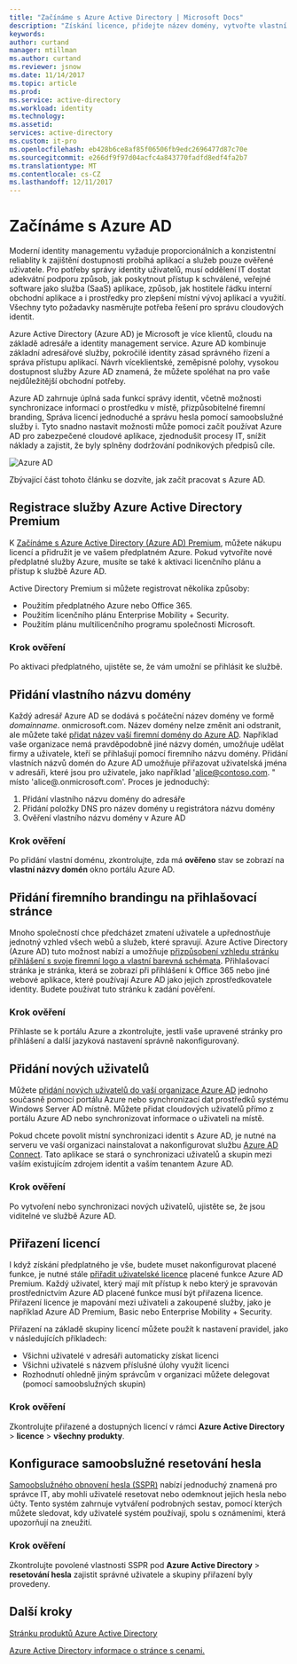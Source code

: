 ```yaml
---
title: "Začínáme s Azure Active Directory | Microsoft Docs"
description: "Získání licence, přidejte název domény, vytvořte vlastní přihlašovací stránku a přidejte hesla pomocí samoobslužné služby resetovat v adresáři Azure Active Directory"
keywords: 
author: curtand
manager: mtillman
ms.author: curtand
ms.reviewer: jsnow
ms.date: 11/14/2017
ms.topic: article
ms.prod: 
ms.service: active-directory
ms.workload: identity
ms.technology: 
ms.assetid: 
services: active-directory
ms.custom: it-pro
ms.openlocfilehash: eb428b6ce8af85f06506fb9edc2696477d87c70e
ms.sourcegitcommit: e266df9f97d04acfc4a843770fadfd8edf4fa2b7
ms.translationtype: MT
ms.contentlocale: cs-CZ
ms.lasthandoff: 12/11/2017
---
```

# <a name="get-started-with-azure-ad"></a>Začínáme s Azure AD
Moderní identity managementu vyžaduje proporcionálních a konzistentní reliablity k zajištění dostupnosti probíhá aplikací a služeb pouze ověřené uživatele. Pro potřeby správy identity uživatelů, musí oddělení IT dostat adekvátní podporu způsob, jak poskytnout přístup k schválené, veřejné software jako služba (SaaS) aplikace, způsob, jak hostitele řádku interní obchodní aplikace a i prostředky pro zlepšení místní vývoj aplikací a využití. Všechny tyto požadavky nasměrujte potřeba řešení pro správu cloudových identit.      

Azure Active Directory (Azure AD) je Microsoft je více klientů, cloudu na základě adresáře a identity management service. Azure AD kombinuje základní adresářové služby, pokročilé identity zásad správného řízení a správa přístupu aplikací. Návrh víceklientské, zeměpisné polohy, vysokou dostupnost služby Azure AD znamená, že můžete spoléhat na pro vaše nejdůležitější obchodní potřeby.

Azure AD zahrnuje úplná sada funkcí správy identit, včetně možnosti synchronizace informací o prostředku v místě, přizpůsobitelné firemní branding, Správa licencí jednoduché a správu hesla pomocí samoobslužné služby i.  Tyto snadno nastavit možnosti může pomoci začít používat Azure AD pro zabezpečené cloudové aplikace, zjednodušit procesy IT, snížit náklady a zajistit, že byly splněny dodržování podnikových předpisů cíle.

![Azure AD ](./media/get-started-azure-ad/Azure_Active_Directory.png)

Zbývající část tohoto článku se dozvíte, jak začít pracovat s Azure AD. 

## <a name="sign-up-for-azure-active-directory-premium"></a>Registrace služby Azure Active Directory Premium
K [Začínáme s Azure Active Directory (Azure AD) Premium](active-directory-get-started-premium.md), můžete nákupu licencí a přidružit je ve vašem předplatném Azure. Pokud vytvoříte nové předplatné služby Azure, musíte se také k aktivaci licenčního plánu a přístup k službě Azure AD. 

Active Directory Premium si můžete registrovat několika způsoby: 

- Použitím předplatného Azure nebo Office 365.
- Použitím licenčního plánu Enterprise Mobility + Security.
- Použitím plánu multilicenčního programu společnosti Microsoft.

### <a name="verification-step"></a>Krok ověření
Po aktivaci předplatného, ujistěte se, že vám umožní se přihlásit ke službě.

## <a name="add-a-custom-domain-name"></a>Přidání vlastního názvu domény
Každý adresář Azure AD se dodává s počáteční název domény ve formě *domainname*. onmicrosoft.com. Název domény nelze změnit ani odstranit, ale můžete také [přidat název vaší firemní domény do Azure AD](add-custom-domain.md). Například vaše organizace nemá pravděpodobně jiné názvy domén, umožňuje udělat firmy a uživatele, kteří se přihlašují pomocí firemního názvu domény. Přidání vlastních názvů domén do Azure AD umožňuje přiřazovat uživatelská jména v adresáři, které jsou pro uživatele, jako například 'alice@contoso.com. " místo 'alice@.onmicrosoft.com'. Proces je jednoduchý:

1. Přidání vlastního názvu domény do adresáře
2. Přidání položky DNS pro název domény u registrátora názvu domény
3. Ověření vlastního názvu domény v Azure AD

### <a name="verification-step"></a>Krok ověření
Po přidání vlastní doménu, zkontrolujte, zda má **ověřeno** stav se zobrazí na **vlastní názvy domén** okno portálu Azure AD.

## <a name="add-company-branding-to-your-sign-in-page"></a>Přidání firemního brandingu na přihlašovací stránce 
Mnoho společností chce předcházet zmatení uživatele a upřednostňuje jednotný vzhled všech webů a služeb, které spravují. Azure Active Directory (Azure AD) tuto možnost nabízí a umožňuje [přizpůsobení vzhledu stránku přihlášení s svoje firemní logo a vlastní barevná schémata](customize-branding.md). Přihlašovací stránka je stránka, která se zobrazí při přihlášení k Office 365 nebo jiné webové aplikace, které používají Azure AD jako jejich zprostředkovatele identity. Budete používat tuto stránku k zadání pověření.

### <a name="verification-step"></a>Krok ověření
Přihlaste se k portálu Azure a zkontrolujte, jestli vaše upravené stránky pro přihlášení a další jazyková nastavení správně nakonfigurovaný. 

## <a name="add-new-users"></a>Přidání nových uživatelů
Můžete [přidání nových uživatelů do vaší organizace Azure AD](add-users-azure-active-directory.md) jednoho současně pomocí portálu Azure nebo synchronizací dat prostředků systému Windows Server AD místně. Můžete přidat cloudových uživatelů přímo z portálu Azure AD nebo synchronizovat informace o uživateli na místě.

Pokud chcete povolit místní synchronizaci identit s Azure AD, je nutné na serveru ve vaší organizaci nainstalovat a nakonfigurovat službu [Azure AD Connect](https://docs.microsoft.com/azure/active-directory/connect/active-directory-aadconnect). Tato aplikace se stará o synchronizaci uživatelů a skupin mezi vaším existujícím zdrojem identit a vaším tenantem Azure AD.

### <a name="verification-step"></a>Krok ověření
Po vytvoření nebo synchronizaci nových uživatelů, ujistěte se, že jsou viditelné ve službě Azure AD.

## <a name="assign-licenses"></a>Přiřazení licencí
I když získání předplatného je vše, budete muset nakonfigurovat placené funkce, je nutné stále [přiřadit uživatelské licence](license-users-groups.md) placené funkce Azure AD Premium. Každý uživatel, který mají mít přístup k nebo který je spravován prostřednictvím Azure AD placené funkce musí být přiřazena licence. Přiřazení licence je mapování mezi uživateli a zakoupené služby, jako je například Azure AD Premium, Basic nebo Enterprise Mobility + Security.

Přiřazení na základě skupiny licencí můžete použít k nastavení pravidel, jako v následujících příkladech:

- Všichni uživatelé v adresáři automaticky získat licenci
- Všichni uživatelé s názvem příslušné úlohy využít licenci
- Rozhodnutí ohledně jiným správcům v organizaci můžete delegovat (pomocí samoobslužných skupin)

### <a name="verification-step"></a>Krok ověření
Zkontrolujte přiřazené a dostupných licencí v rámci **Azure Active Directory** > **licence** > **všechny produkty**.

## <a name="configure-self-service-password-reset"></a>Konfigurace samoobslužné resetování hesla
[Samoobslužného obnovení hesla (SSPR)](active-directory-passwords-getting-started.md) nabízí jednoduchý znamená pro správce IT, aby mohli uživatelé resetovat nebo odemknout jejich hesla nebo účty. Tento systém zahrnuje vytváření podrobných sestav, pomocí kterých můžete sledovat, kdy uživatelé systém používají, spolu s oznámeními, která upozorňují na zneužití.

### <a name="verification-step"></a>Krok ověření
Zkontrolujte povolené vlastnosti SSPR pod **Azure Active Directory** > **resetování hesla** zajistit správné uživatele a skupiny přiřazení byly provedeny. 


## <a name="next-steps"></a>Další kroky
[Stránku produktů Azure Active Directory](https://azure.microsoft.com/services/active-directory/)

[Azure Active Directory informace o stránce s cenami.](https://azure.microsoft.com/pricing/details/active-directory/)